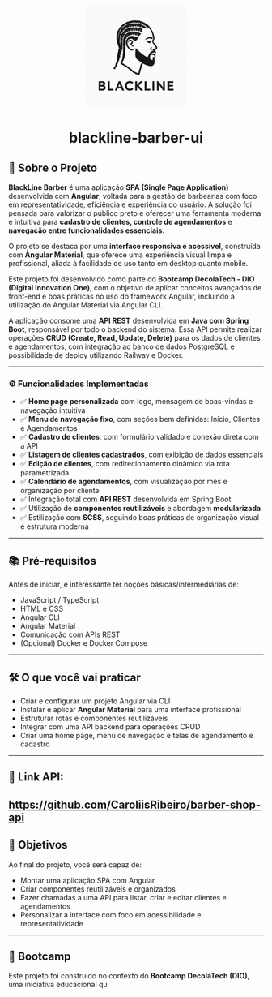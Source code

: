 <!--START_SECTION:header-->
<div align="center">
  <p align="center">
    <img 
      alt="BlackLine Barber" 
      src="src/assets/img/logoblack.png" 
      width="200px" 
    />
    <h1>blackline-barber-ui</h1>
  </p>
</div>

## 💈 Sobre o Projeto

**BlackLine Barber** é uma aplicação **SPA (Single Page Application)** desenvolvida com **Angular**, voltada para a gestão de barbearias com foco em representatividade, eficiência e experiência do usuário. A solução foi pensada para valorizar o público preto e oferecer uma ferramenta moderna e intuitiva para **cadastro de clientes, controle de agendamentos** e **navegação entre funcionalidades essenciais**.

O projeto se destaca por uma **interface responsiva e acessível**, construída com **Angular Material**, que oferece uma experiência visual limpa e profissional, aliada à facilidade de uso tanto em desktop quanto mobile.

Este projeto foi desenvolvido como parte do **Bootcamp DecolaTech - DIO (Digital Innovation One)**, com o objetivo de aplicar conceitos avançados de front-end e boas práticas no uso do framework Angular, incluindo a utilização do Angular Material via Angular CLI.

A aplicação consome uma **API REST** desenvolvida em **Java com Spring Boot**, responsável por todo o backend do sistema. Essa API permite realizar operações **CRUD (Create, Read, Update, Delete)** para os dados de clientes e agendamentos, com integração ao banco de dados PostgreSQL e possibilidade de deploy utilizando Railway e Docker.

---

### ⚙️ Funcionalidades Implementadas

- ✅ **Home page personalizada** com logo, mensagem de boas-vindas e navegação intuitiva  
- ✅ **Menu de navegação fixo**, com seções bem definidas: Início, Clientes e Agendamentos  
- ✅ **Cadastro de clientes**, com formulário validado e conexão direta com a API  
- ✅ **Listagem de clientes cadastrados**, com exibição de dados essenciais  
- ✅ **Edição de clientes**, com redirecionamento dinâmico via rota parametrizada  
- ✅ **Calendário de agendamentos**, com visualização por mês e organização por cliente  
- ✅ Integração total com **API REST** desenvolvida em Spring Boot  
- ✅ Utilização de **componentes reutilizáveis** e abordagem **modularizada**  
- ✅ Estilização com **SCSS**, seguindo boas práticas de organização visual e estrutura moderna

---

## 📚 Pré-requisitos

Antes de iniciar, é interessante ter noções básicas/intermediárias de:

- JavaScript / TypeScript  
- HTML e CSS  
- Angular CLI  
- Angular Material  
- Comunicação com APIs REST  
- (Opcional) Docker e Docker Compose  

---

## 🛠️ O que você vai praticar

- Criar e configurar um projeto Angular via CLI  
- Instalar e aplicar **Angular Material** para uma interface profissional  
- Estruturar rotas e componentes reutilizáveis  
- Integrar com uma API backend para operações CRUD  
- Criar uma home page, menu de navegação e telas de agendamento e cadastro  

---
## 🔗 Link API: 
https://github.com/CaroliisRibeiro/barber-shop-api
---

## 🚀 Objetivos

Ao final do projeto, você será capaz de:

- Montar uma aplicação SPA com Angular  
- Criar componentes reutilizáveis e organizados  
- Fazer chamadas a uma API para listar, criar e editar clientes e agendamentos  
- Personalizar a interface com foco em acessibilidade e representatividade  

---

## 📆 Bootcamp

Este projeto foi construído no contexto do **Bootcamp DecolaTech (DIO)**, uma iniciativa educacional qu
